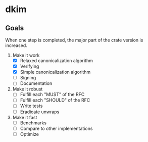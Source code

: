 # dkim

## Goals

When one step is completed, the major part of the crate version is increased.

1. Make it work
    - [x] Relaxed canonicalization algorithm
    - [x] Verifying
    - [x] Simple canonicalization algorithm
    - [ ] Signing
    - [ ] Documentation
2. Make it robust
    - [ ] Fulfill each "MUST" of the RFC
    - [ ] Fulfill each "SHOULD" of the RFC
    - [ ] Write tests
    - [ ] Eradicate unwraps
3. Make it fast
    - [ ] Benchmarks
    - [ ] Compare to other implementations
    - [ ] Optimize
